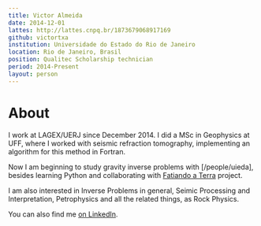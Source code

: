 ```yaml
---
title: Victor Almeida
date: 2014-12-01
lattes: http://lattes.cnpq.br/1873679068917169
github: victortxa
institution: Universidade do Estado do Rio de Janeiro
location: Rio de Janeiro, Brasil
position: Qualitec Scholarship technician
period: 2014-Present
layout: person
---
```


# About

I work at LAGEX/UERJ since December 2014. I did a MSc in Geophysics at UFF,
where I worked with seismic refraction tomography, implementing an algorithm
for this method in Fortran.

Now I am beginning to study gravity inverse problems with
[/people/uieda], besides
learning Python and collaborating with
<a href="http://www.fatiando.org/">Fatiando a Terra</a> project.

I am also interested in Inverse Problems in general,
Seimic Processing and Interpretation, Petrophysics and
all the related things, as Rock Physics.

You can also find
me <a href="http://br.linkedin.com/in/victorxalmeida/en">on LinkedIn</a>.
